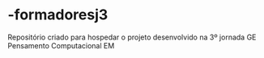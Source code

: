 # -formadoresj3
Repositório criado para hospedar o projeto desenvolvido na 3º jornada GE Pensamento Computacional EM
